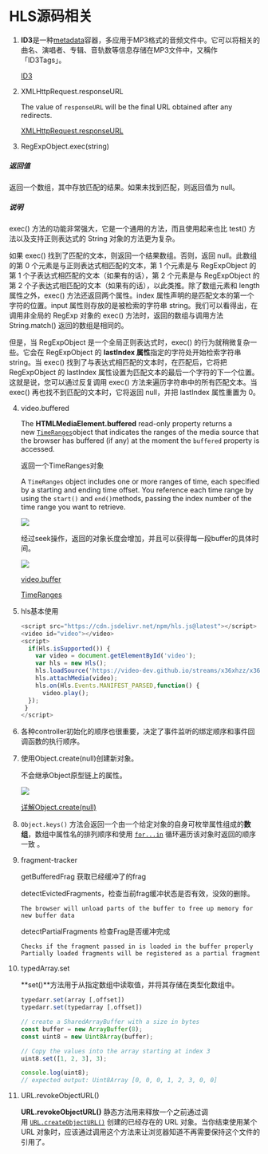# HLS源码相关

1. **ID3**是一种[metadata](https://zh.wikipedia.org/wiki/Metadata)容器，多应用于MP3格式的音频文件中。它可以将相关的曲名、演唱者、专辑、音轨数等信息存储在MP3文件中，又稱作「ID3Tags」。 

   [ID3](https://zh.wikipedia.org/zh/ID3)

2. XMLHttpRequest.responseURL

   The value of `responseURL` will be the final URL obtained after any redirects.

   [XMLHttpRequest.responseURL](https://developer.mozilla.org/en-US/docs/Web/API/XMLHttpRequest/responseURL)

3.  RegExpObject.exec(string)

   ##### 返回值

   返回一个数组，其中存放匹配的结果。如果未找到匹配，则返回值为 null。

   ##### 说明

   exec() 方法的功能非常强大，它是一个通用的方法，而且使用起来也比 test() 方法以及支持正则表达式的 String 对象的方法更为复杂。

   如果 exec() 找到了匹配的文本，则返回一个结果数组。否则，返回 null。此数组的第 0 个元素是与正则表达式相匹配的文本，第 1 个元素是与 RegExpObject 的第 1 个子表达式相匹配的文本（如果有的话），第 2 个元素是与 RegExpObject 的第 2 个子表达式相匹配的文本（如果有的话），以此类推。除了数组元素和 length 属性之外，exec() 方法还返回两个属性。index 属性声明的是匹配文本的第一个字符的位置。input 属性则存放的是被检索的字符串 string。我们可以看得出，在调用非全局的 RegExp 对象的 exec() 方法时，返回的数组与调用方法 String.match() 返回的数组是相同的。

   但是，当 RegExpObject 是一个全局正则表达式时，exec() 的行为就稍微复杂一些。它会在 RegExpObject 的 **lastIndex 属性**指定的字符处开始检索字符串 string。当 exec() 找到了与表达式相匹配的文本时，在匹配后，它将把 RegExpObject 的 lastIndex 属性设置为匹配文本的最后一个字符的下一个位置。这就是说，您可以通过反复调用 exec() 方法来遍历字符串中的所有匹配文本。当 exec() 再也找不到匹配的文本时，它将返回 null，并把 lastIndex 属性重置为 0。

4. video.buffered

   The **HTMLMediaElement.buffered** read-only property returns a new [`TimeRanges`](https://developer.mozilla.org/en-US/docs/Web/API/TimeRanges)object that indicates the ranges of the media source that the browser has buffered (if any) at the moment the `buffered` property is accessed.

   返回一个TimeRanges对象

   A `TimeRanges` object includes one or more ranges of time, each specified by a starting and ending time offset. You reference each time range by using the `start()` and `end()`methods, passing the index number of the time range you want to retrieve.

   ![](http://p1yseh5av.bkt.clouddn.com/18-7-4/39696816.jpg)

   经过seek操作，返回的对象长度会增加，并且可以获得每一段buffer的具体时间。

   ![](http://p1yseh5av.bkt.clouddn.com/18-7-4/77233040.jpg)

   [video.buffer](https://developer.mozilla.org/en-US/docs/Web/API/HTMLMediaElement/buffered)

   [TimeRanges](https://developer.mozilla.org/en-US/docs/Web/API/TimeRanges)

5. hls基本使用

   ```js
   <script src="https://cdn.jsdelivr.net/npm/hls.js@latest"></script>  
   <video id="video"></video>  
   <script>  
     if(Hls.isSupported()) {
       var video = document.getElementById('video');
       var hls = new Hls();
       hls.loadSource('https://video-dev.github.io/streams/x36xhzz/x36xhzz.m3u8');
       hls.attachMedia(video);
       hls.on(Hls.Events.MANIFEST_PARSED,function() {
         video.play();
     });
    }
   </script> 
   ```

6. 各种controller初始化的顺序也很重要，决定了事件监听的绑定顺序和事件回调函数的执行顺序。

7. 使用Object.create(null)创建新对象。

   不会继承Object原型链上的属性。

   ![](http://p1yseh5av.bkt.clouddn.com/18-7-4/10070175.jpg)

   [详解Object.create(null)](https://juejin.im/post/5acd8ced6fb9a028d444ee4e)

8. `Object.keys()` 方法会返回一个由一个给定对象的自身可枚举属性组成的**数组**，数组中属性名的排列顺序和使用 [`for...in`](https://developer.mozilla.org/zh-CN/docs/Web/JavaScript/Reference/Statements/for...in) 循环遍历该对象时返回的顺序一致 。

9. fragment-tracker

   getBufferedFrag 获取已经缓冲了的frag

   detectEvictedFragments，检查当前frag缓冲状态是否有效，没效的删除。

   ```
   The browser will unload parts of the buffer to free up memory for new buffer data
   ```

   detectPartialFragments 检查Frag是否缓冲完成

   ```
   Checks if the fragment passed in is loaded in the buffer properly
   Partially loaded fragments will be registered as a partial fragment
   ```

10. typedArray.set

    **set()**方法用于从指定数组中读取值，并将其存储在类型化数组中。

    ```js
    typedarr.set(array [,offset])
    typedarr.set(typedarray [,offset])
    ```

    ```js
    // create a SharedArrayBuffer with a size in bytes
    const buffer = new ArrayBuffer(8);
    const uint8 = new Uint8Array(buffer);
    
    // Copy the values into the array starting at index 3
    uint8.set([1, 2, 3], 3);
    
    console.log(uint8);
    // expected output: Uint8Array [0, 0, 0, 1, 2, 3, 0, 0]
    
    ```

11. URL.revokeObjectURL()

    **URL.revokeObjectURL()** 静态方法用来释放一个之前通过调用 [`URL.createObjectURL()`](https://developer.mozilla.org/zh-CN/docs/Web/API/URL/createObjectURL) 创建的已经存在的 URL 对象。当你结束使用某个 URL 对象时，应该通过调用这个方法来让浏览器知道不再需要保持这个文件的引用了。

    

